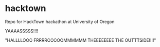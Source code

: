 # hacktown
Repo for HackTown hackathon at University of Oregon

YAAAASSSSS!!!!

"HALLLLOOO FRRRROOOOOMMMMMM THEEEEEEEE THE OUTTTSIDE!!!!"